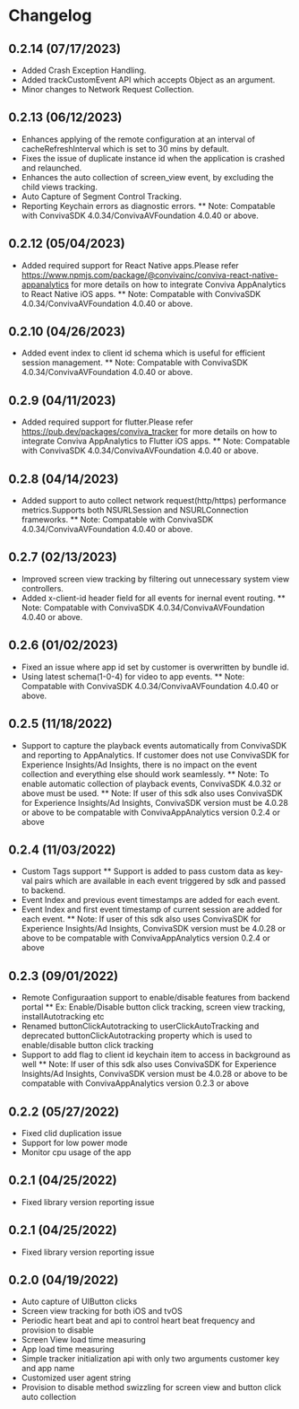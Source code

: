 # Changelog

## 0.2.14 (07/17/2023)
* Added Crash Exception Handling.
* Added trackCustomEvent API which accepts Object as an argument.
* Minor changes to Network Request Collection.

## 0.2.13 (06/12/2023)
* Enhances applying of the remote configuration at an interval of cacheRefreshInterval which is set to 30 mins by default.
* Fixes the issue of duplicate instance id when the application is crashed and relaunched.
* Enhances the auto collection of screen_view event, by excluding the child views tracking.
* Auto Capture of Segment Control Tracking.
* Reporting Keychain errors as diagnostic errors.
** Note: Compatable with ConvivaSDK 4.0.34/ConvivaAVFoundation 4.0.40 or above.

## 0.2.12 (05/04/2023)
* Added required support for React Native apps.Please refer https://www.npmjs.com/package/@convivainc/conviva-react-native-appanalytics for more details on how to integrate Conviva AppAnalytics to React Native iOS apps.
** Note: Compatable with ConvivaSDK 4.0.34/ConvivaAVFoundation 4.0.40 or above.

## 0.2.10 (04/26/2023)
* Added event index to client id schema which is useful for efficient session management. 
** Note: Compatable with ConvivaSDK 4.0.34/ConvivaAVFoundation 4.0.40 or above.

## 0.2.9 (04/11/2023)
* Added required support for flutter.Please refer https://pub.dev/packages/conviva_tracker for more details on how to integrate Conviva AppAnalytics to Flutter iOS apps.
** Note: Compatable with ConvivaSDK 4.0.34/ConvivaAVFoundation 4.0.40 or above.

## 0.2.8 (04/14/2023)
* Added support to auto collect network request(http/https) performance metrics.Supports both NSURLSession and NSURLConnection frameworks.
** Note: Compatable with ConvivaSDK 4.0.34/ConvivaAVFoundation 4.0.40 or above.

## 0.2.7 (02/13/2023)
* Improved screen view tracking by filtering out unnecessary system view controllers. 
* Added x-client-id header field for all events for inernal event routing.
** Note: Compatable with ConvivaSDK 4.0.34/ConvivaAVFoundation 4.0.40 or above.

## 0.2.6 (01/02/2023)
* Fixed an issue where app id set by customer is overwritten by bundle id.
* Using latest schema(1-0-4) for video to app events.
** Note: Compatable with ConvivaSDK 4.0.34/ConvivaAVFoundation 4.0.40 or above.

## 0.2.5 (11/18/2022)
* Support to capture the playback events automatically from ConvivaSDK and reporting to AppAnalytics. If customer does not use ConvivaSDK for Experience Insights/Ad Insights, there is no impact on the event collection and everything else should work seamlessly.
** Note: To enable automatic collection of playback events, ConvivaSDK 4.0.32 or above must be used.
** Note: If user of this sdk also uses ConvivaSDK for Experience Insights/Ad Insights, ConvivaSDK version must be 4.0.28 or above to be compatable with ConvivaAppAnalytics version 0.2.4 or above

## 0.2.4 (11/03/2022)
* Custom Tags support
** Support is added to pass custom data as key-val pairs which are available in each event triggered by sdk and passed to backend.
* Event Index and previous event timestamps are added for each event.
* Event Index and first event timestamp of current session are added for each event.
** Note: If user of this sdk also uses ConvivaSDK for Experience Insights/Ad Insights, ConvivaSDK version must be 4.0.28 or above to be compatable with ConvivaAppAnalytics version 0.2.4 or above

## 0.2.3 (09/01/2022)
* Remote Configuraation support to enable/disable features from backend portal
** Ex: Enable/Disable button click tracking, screen view tracking, installAutotracking etc 
* Renamed buttonClickAutotracking to userClickAutoTracking and deprecated buttonClickAutotracking property which is used to enable/disable button click tracking
* Support to add flag to client id keychain item to access in background as well
** Note: If user of this sdk also uses ConvivaSDK for Experience Insights/Ad Insights, ConvivaSDK version must be 4.0.28 or above to be compatable with ConvivaAppAnalytics version 0.2.3 or above

## 0.2.2 (05/27/2022)
* Fixed clid duplication issue
* Support for low power mode
* Monitor cpu usage of the app

## 0.2.1 (04/25/2022)
* Fixed library version reporting issue

## 0.2.1 (04/25/2022)
* Fixed library version reporting issue

## 0.2.0 (04/19/2022)
* Auto capture of UIButton clicks
* Screen view tracking for both iOS and tvOS
* Periodic heart beat and api to control heart beat frequency and provision to disable
* Screen View load time measuring
* App load time measuring
* Simple tracker initialization api with only two arguments customer key and app name
* Customized user agent string
* Provision to disable method swizzling for screen view and button click auto collection


